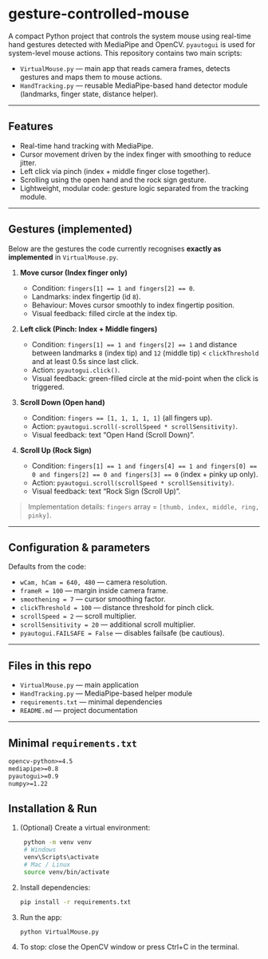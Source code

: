 # gesture-controlled-mouse

A compact Python project that controls the system mouse using real-time hand gestures detected with MediaPipe and OpenCV. `pyautogui` is used for system-level mouse actions. This repository contains two main scripts:

- `VirtualMouse.py` — main app that reads camera frames, detects gestures and maps them to mouse actions.
- `HandTracking.py` — reusable MediaPipe-based hand detector module (landmarks, finger state, distance helper).


---

## Features
- Real-time hand tracking with MediaPipe.
- Cursor movement driven by the index finger with smoothing to reduce jitter.
- Left click via pinch (index + middle finger close together).
- Scrolling using the open hand and the rock sign gesture.
- Lightweight, modular code: gesture logic separated from the tracking module.

---

## Gestures (implemented)
Below are the gestures the code currently recognises **exactly as implemented** in `VirtualMouse.py`.

1. **Move cursor (Index finger only)**
   - Condition: `fingers[1] == 1 and fingers[2] == 0`.
   - Landmarks: index fingertip (id `8`).
   - Behaviour: Moves cursor smoothly to index fingertip position.
   - Visual feedback: filled circle at the index tip.

2. **Left click (Pinch: Index + Middle fingers)**
   - Condition: `fingers[1] == 1 and fingers[2] == 1` and distance between landmarks `8` (index tip) and `12` (middle tip) < `clickThreshold` and at least 0.5s since last click.
   - Action: `pyautogui.click()`.
   - Visual feedback: green-filled circle at the mid-point when the click is triggered.

3. **Scroll Down (Open hand)**
   - Condition: `fingers == [1, 1, 1, 1, 1]` (all fingers up).
   - Action: `pyautogui.scroll(-scrollSpeed * scrollSensitivity)`.
   - Visual feedback: text “Open Hand (Scroll Down)”.

4. **Scroll Up (Rock Sign)**
   - Condition: `fingers[1] == 1 and fingers[4] == 1 and fingers[0] == 0 and fingers[2] == 0 and fingers[3] == 0` (index + pinky up only).
   - Action: `pyautogui.scroll(scrollSpeed * scrollSensitivity)`.
   - Visual feedback: text “Rock Sign (Scroll Up)”.

> Implementation details: `fingers` array = `[thumb, index, middle, ring, pinky]`.

---

## Configuration & parameters
Defaults from the code:

- `wCam, hCam = 640, 480` — camera resolution.
- `frameR = 100` — margin inside camera frame.
- `smoothening = 7` — cursor smoothing factor.
- `clickThreshold = 100` — distance threshold for pinch click.
- `scrollSpeed = 2` — scroll multiplier.
- `scrollSensitivity = 20` — additional scroll multiplier.
- `pyautogui.FAILSAFE = False` — disables failsafe (be cautious).

---

## Files in this repo
- `VirtualMouse.py` — main application
- `HandTracking.py` — MediaPipe-based helper module
- `requirements.txt` — minimal dependencies
- `README.md` — project documentation

---

## Minimal `requirements.txt`
```txt
opencv-python>=4.5
mediapipe>=0.8
pyautogui>=0.9
numpy>=1.22
```
## Installation & Run
1. (Optional) Create a virtual environment:
   ``` bash
    python -m venv venv
    # Windows
    venv\Scripts\activate
    # Mac / Linux
    source venv/bin/activate
    ```
2. Install dependencies:
   ``` bash
   pip install -r requirements.txt
   ```
3. Run the app:
    ``` bash
    python VirtualMouse.py
    ```
4. To stop: close the OpenCV window or press Ctrl+C in the terminal.
